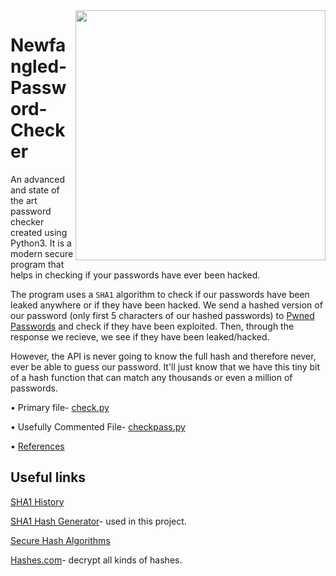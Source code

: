 <img src="https://chromeunboxed.com/wp-content/uploads/2019/10/GooglePasswordManagerCheckup.jpg" width="400" align="right"/>

# Newfangled-Password-Checker
An advanced and state of the art password checker created using Python3. It is a modern secure program that helps in checking if your passwords have ever been hacked. 

The program uses a ```SHA1``` algorithm to check if our passwords have been leaked anywhere or if they have been hacked. We send a hashed version of our password (only first 5 characters of our hashed passwords) to [Pwned Passwords](https://haveibeenpwned.com/Passwords) and check if they have been exploited. Then, through the response we recieve, we see if they have been leaked/hacked.

However, the API is never going to know the  full hash and therefore never, ever be able to guess our password. It'll just know that we have this tiny bit of a hash function that can match any thousands or even a million of passwords.

• Primary file- [check.py](https://github.com/adrinorosario/Newfangled-Password-Checker/blob/main/check.py)

• Usefully Commented File- [checkpass.py](https://github.com/adrinorosario/Newfangled-Password-Checker/blob/main/checkpass.py)

• [References](https://github.com/adrinorosario/Newfangled-Password-Checker/tree/main/References)

## Useful links
[SHA1 History](https://en.m.wikipedia.org/wiki/SHA-1)

[SHA1 Hash Generator]( https://passwordsgenerator.net/sha1-hash-generator/)- used in this project.

[Secure Hash Algorithms](https://brilliant.org/wiki/secure-hashing-algorithms/)

[Hashes.com](https://hashes.com/en/decrypt/hash)- decrypt all kinds of hashes.
